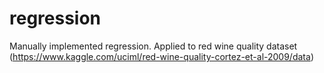 # regression
Manually implemented regression. 
Applied to red wine quality dataset (https://www.kaggle.com/uciml/red-wine-quality-cortez-et-al-2009/data)
